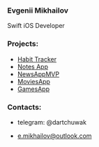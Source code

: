 ### Evgenii Mikhailov ###
Swift iOS Developer


### Projects: ###

* [Habit Tracker](https://github.com/dartchuwak/HabitTracker)
* [Notes App](https://github.com/dartchuwak/NotesApp)
* [NewsAppMVP](https://github.com/dartchuwak/NewsAppMVP)
* [MoviesApp](https://github.com/dartchuwak/MoviesApp)
* [GamesApp](https://github.com/dartchuwak/GamesApp)

### Contacts: ###

* telegram: @dartchuwak

* e.mikhailov@outlook.com

<!--
**dartchuwak/dartchuwak** is a ✨ _special_ ✨ repository because its `README.md` (this file) appears on your GitHub profile.

Here are some ideas to get you started:

- 🔭 I’m currently working on ...
- 🌱 I’m currently learning ...
- 👯 I’m looking to collaborate on ...
- 🤔 I’m looking for help with ...
- 💬 Ask me about ...
- 📫 How to reach me: ...
- 😄 Pronouns: ...
- ⚡ Fun fact: ...
-->
